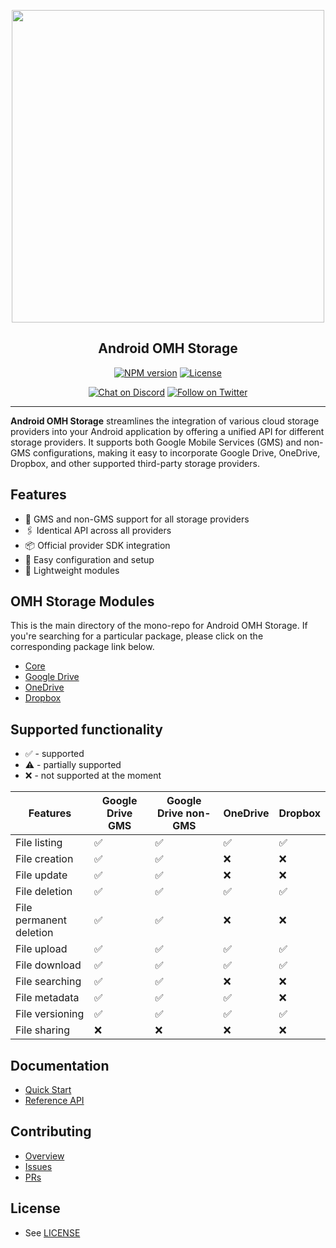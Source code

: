 <p align="center">
  <a href="https://miniature-adventure-4gle9ye.pages.github.io/docs/">
    <img width="500px" src="https://openmobilehub.org/wp-content/uploads/sites/13/2024/06/OpenMobileHub-horizontal-color.svg"/><br/>
  </a>
  <h2 align="center">Android OMH Storage</h2>
</p>

<p align="center">
  <a href="https://central.sonatype.com/artifact/com.openmobilehub.android.storage/core"><img src="https://img.shields.io/maven-central/v/com.openmobilehub.android.storage/core" alt="NPM version"/></a>
  <a href="https://github.com/openmobilehub/android-omh-storage/blob/main/LICENSE"><img src="https://img.shields.io/github/license/openmobilehub/android-omh-storage" alt="License"/></a>
</p>

<p align="center">
  <a href="https://discord.com/invite/yTAFKbeVMw"><img src="https://img.shields.io/discord/1115727214827278446.svg?style=flat&colorA=7289da&label=Chat%20on%20Discord" alt="Chat on Discord"/></a>
  <a href="https://twitter.com/openmobilehub"><img src="https://img.shields.io/twitter/follow/rnfirebase.svg?style=flat&colorA=1da1f2&colorB=&label=Follow%20on%20Twitter" alt="Follow on Twitter"/></a>
</p>

---

**Android OMH Storage** streamlines the integration of various cloud storage providers into your Android application by offering a unified API for different storage providers. It supports both Google Mobile Services (GMS) and non-GMS configurations, making it easy to incorporate Google Drive, OneDrive, Dropbox, and other supported third-party storage providers.

## Features

- 📱 GMS and non-GMS support for all storage providers
- 🖇️ Identical API across all providers
- 📦 Official provider SDK integration
- 🚀 Easy configuration and setup
- 💨 Lightweight modules

## OMH Storage Modules

This is the main directory of the mono-repo for Android OMH Storage. If you're searching for a particular package, please click on the corresponding package link below.

- [Core](https://miniature-adventure-4gle9ye.pages.github.io/docs/core)
- [Google Drive](https://miniature-adventure-4gle9ye.pages.github.io/docs/plugin-googledrive-gms)
- [OneDrive](https://miniature-adventure-4gle9ye.pages.github.io/docs/plugin-onedrive)
- [Dropbox](https://miniature-adventure-4gle9ye.pages.github.io/docs/plugin-dropbox)

## Supported functionality

- ✅ - supported
- ⚠️ - partially supported
- ❌ - not supported at the moment

| Features                | Google Drive GMS | Google Drive non-GMS | OneDrive | Dropbox |
| ----------------------- | ---------------- | -------------------- | -------- | ------- |
| File listing            | ✅               | ✅                   | ✅       | ✅      |
| File creation           | ✅               | ✅                   | ❌       | ❌      |
| File update             | ✅               | ✅                   | ❌       | ❌      |
| File deletion           | ✅               | ✅                   | ✅       | ✅      |
| File permanent deletion | ✅               | ✅                   | ❌       | ❌      |
| File upload             | ✅               | ✅                   | ✅       | ✅      |
| File download           | ✅               | ✅                   | ✅       | ✅      |
| File searching          | ✅               | ✅                   | ❌       | ❌      |
| File metadata           | ✅               | ✅                   | ✅       | ❌      |
| File versioning         | ✅               | ✅                   | ✅       | ✅      |
| File sharing            | ❌               | ❌                   | ❌       | ❌      |

## Documentation

- [Quick Start](https://miniature-adventure-4gle9ye.pages.github.io/docs/getting-started)
- [Reference API](https://miniature-adventure-4gle9ye.pages.github.io/api)

## Contributing

- [Overview](https://miniature-adventure-4gle9ye.pages.github.io/docs/contributing)
- [Issues](https://github.com/openmobilehub/android-omh-storage/issues)
- [PRs](https://github.com/openmobilehub/android-omh-storage/pulls)

## License

- See [LICENSE](https://github.com/openmobilehub/android-omh-storage/blob/main/LICENSE)
